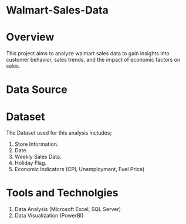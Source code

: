 # Walmart-Sales-Data
# Overview
This project aims to analyze walmart sales data to gain insights into customer behavior, sales trends, and the impact of economic factors on sales.
# Data Source

# Dataset
The Dataset used for this analysis includes;
1. Store Information.
2. Date.
3. Weekly Sales Data.
4. Holiday Flag.
5. Economic Indicators (CPI, Unemployment, Fuel Price)
# Tools and Technolgies
1. Data Analysis (Microsoft Excel, SQL Server)
2. Data Visualization (PowerBI)
